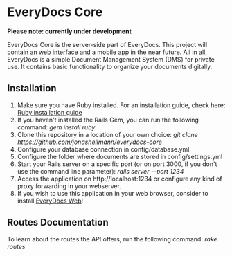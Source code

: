# EveryDocs Core

**Please note: currently under development**

EveryDocs Core is the server-side part of EveryDocs. This project will contain an [web interface](https://github.com/jonashellmann/everydocs-web/) and a mobile app in the near future. All in all, EveryDocs is a simple Document Management System (DMS) for private use. It contains basic functionality to organize your documents digitally. 

## Installation

1. Make sure you have Ruby installed. For an installation guide, check here: [Ruby installation guide](https://guides.rubyonrails.org/getting_started.html#installing-rails)
2. If you haven't installed the Rails Gem, you can run the following command: _gem install ruby_
3. Clone this repository in a location of your own choice: _git clone https://github.com/jonashellmann/everydocs-core_
4. Configure your database connection in config/database.yml
5. Configure the folder where documents are stored in config/settings.yml
6. Start your Rails server on a specific port (or on port 3000, if you don't use the command line parameter): _rails server --port 1234_
7. Access the application on http://localhost:1234 or configure any kind of proxy forwarding in your webserver.
8. If you wish to use this application in your web browser, consider to install [EveryDocs Web](https://github.com/jonashellmann/everydocs-web/)!

## Routes Documentation

To learn about the routes the API offers, run the following command: _rake routes_
